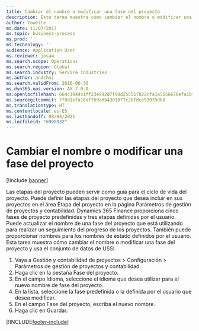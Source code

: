 ```yaml
---
title: Cambiar el nombre o modificar una fase del proyecto
description: Esta tarea muestra cómo cambiar el nombre o modificar una fase del proyecto.
author: Yowelle
ms.date: 11/07/2017
ms.topic: business-process
ms.prod: ''
ms.technology: ''
audience: Application User
ms.reviewer: josaw
ms.search.scope: Operations
ms.search.region: Global
ms.search.industry: Service industries
ms.author: andchoi
ms.search.validFrom: 2016-06-30
ms.dyn365.ops.version: AX 7.0.0
ms.openlocfilehash: 664c1044c1ff23e892d7f90d255517b22cfa1a5656670efa1bf15339c5ae2112
ms.sourcegitcommit: 7f8d1e7a16af769adb43d1877c28fdce53975db8
ms.translationtype: HT
ms.contentlocale: es-ES
ms.lasthandoff: 08/06/2021
ms.locfileid: "6998932"
---
```

# <a name="rename-or-modify-a-project-stage"></a>Cambiar el nombre o modificar una fase del proyecto

[!include [banner](../../includes/banner.md)]

Las etapas del proyecto pueden servir como guía para el ciclo de vida del proyecto. Puede definir las etapas del proyecto que desea incluir en sus proyectos en el área Etapa del proyecto en la página Parámetros de gestión de proyectos y contabilidad. Dynamics 365 Finance proporciona cinco fases de proyecto predefinidas y tres etapas definidas por el usuario. Puede actualizar el nombre de una fase del proyecto que está utilizando para realizar un seguimiento del progreso de los proyectos. También puede proporcionar nombres para los nombres de estado definidos por el usuario. Esta tarea muestra cómo cambiar el nombre o modificar una fase del proyecto y usa el conjunto de datos de USSI.

1. Vaya a Gestión y contabilidad de proyectos > Configuración > Parámetros de gestión de proyectos y contabilidad.
2. Haga clic en la pestaña Fase del proyecto.
3. En el campo Idioma, seleccione el idioma que desea utilizar para el nuevo nombre de fase del proyecto.
4. En la lista, seleccione la fase predefinida o la definida por el usuario que desea modificar. 
5. En el campo Fase del proyecto, escriba el nuevo nombre.
6. Haga clic en Guardar.


[!INCLUDE[footer-include](../../includes/footer-banner.md)]